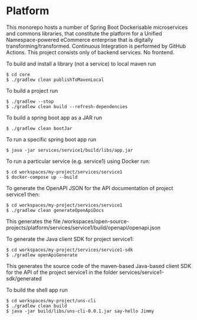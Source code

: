 # Platform
This monorepo hosts a number of Spring Boot Dockerisable microservices and commons libraries, that constitute the platform for a Unified Namespace-powered eCommerce enterprise that is digitally transforming/transformed. Continuous Integration is performed by GitHub Actions. This project consists only of backend services. No frontend.

To build and install a library (not a service) to local maven run
```shell
$ cd core
$ ./gradlew clean publishToMavenLocal
```


To build a project run
```shell
$ ./gradlew --stop
$ ./gradlew clean build --refresh-dependencies
```


To build a spring boot app as a JAR run
```shell
$ ./gradlew clean bootJar
```


To run a specific spring boot app run
```shell
$ java -jar services/service1/build/libs/app.jar
```


To run a particular service (e.g. service1) using Docker run:
```shell
$ cd workspaces/my-project/services/service1
$ docker-compose up --build
```


To generate the OpenAPI JSON for the API documentation of project service1 then:
```shell
$ cd workspaces/my-project/services/service1
$ ./gradlew clean generateOpenApiDocs
```
This generates the file /workspaces/open-source-projects/platform/services/service1/build/openapi/openapi.json 


To generate the Java client SDK for project service1:
```shell
$ cd workspaces/my-project/services/service1-sdk
$ ./gradlew openApiGenerate
```
This generates the source code of the maven-based Java-based client SDK for the API of the project service1 in the folder services/service1-sdk/generated


To build the shell app run
```shell
$ cd workspaces/my-project/uns-cli
$ ./gradlew clean build
$ java -jar build/libs/uns-cli-0.0.1.jar say-hello Jimmy
```
